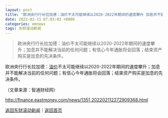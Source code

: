 ```yaml
---
layout: post
title: "欧洲央行行长拉加德：油价不太可能继续以2020-2022年期间的速度攀升 加息并不能解决当前的任何问题"
date: 2022-02-11 07:03:03 +0800
categories: emnews
tags: 东财滚动新闻
---
```

> 欧洲央行行长拉加德：油价不太可能继续以2020-2022年期间的速度攀升；加息并不能解决当前的任何问题；有信心今年通胀将会回落；结束资产购买是加息的先决条件。

<p>欧洲央行行长拉加德：<span id="Info.392"><a href="http://data.eastmoney.com/cjsj/yjtz/default.html" class="infokey">油价</a></span>不太可能继续以2020-2022年期间的速度攀升；加息并不能解决当前的任何问题；有信心今年通胀将会回落；结束资产购买是加息的先决条件。</p><p class="em_media">（文章来源：智通财经网）</p>

<http://finance.eastmoney.com/news/1351,202202112272909368.html>

[返回东财滚动新闻](//finews.withounder.com/emnews/)｜[返回首页](//finews.withounder.com/)